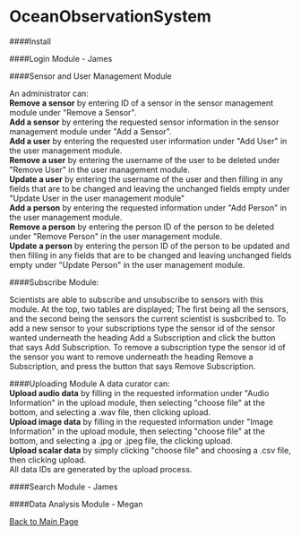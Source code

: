 # OceanObservationSystem

####Install

####Login Module - James

####Sensor and User Management Module

An administrator can:  
**Remove a sensor** by entering ID of a sensor in the sensor management module under "Remove a Sensor".  
**Add a sensor** by entering the requested sensor information in the sensor management module under "Add a Sensor".  
**Add a user** by entering the requested user information under "Add User" in the user management module.  
**Remove a user** by entering the username of the user to be deleted under "Remove User" in the user management module.  
**Update a user** by entering the username of the user and then filling in any fields that are to be changed and leaving the unchanged fields empty under "Update User in the user management module"  
**Add a person** by entering the requested information under "Add Person" in the user management module.   
**Remove a person** by entering the person ID of the person to be deleted under "Remove Person" in the user management module.  
**Update a person** by entering the person ID of the person to be updated and then filling in any fields that are to be changed and leaving unchanged fields empty under "Update Person" in the user management module.  

####Subscribe Module:

Scientists are able to subscribe and unsubscribe to sensors with this module. At the top, two tables are displayed; The first being all the sensors, and the second being the sensors the current scientist is susbcribed to. To add a new sensor to your subscriptions type the sensor id of the sensor wanted underneath the heading Add a Subscription and click the button that says Add Subscription. To remove a subscription type the sensor id of the sensor you want to remove underneath the heading Remove a Subscription, and press the button that says Remove Subscription. 

####Uploading Module
A data curator can:  
**Upload audio data** by filling in the requested information under "Audio Information" in the upload module, then selecting "choose file" at the bottom, and selecting a .wav file, then clicking upload.  
**Upload image data** by filling in the requested information under "Image Information" in the upload module, then selecting "choose file" at the bottom, and selecting a .jpg or .jpeg file, the clicking upload.  
**Upload scalar data** by simply clicking "choose file" and choosing a .csv file, then clicking upload.  
All data IDs are generated by the upload process.  

####Search Module - James

####Data Analysis Module - Megan

[Back to Main Page](login.php)
